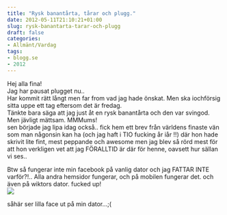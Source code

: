 ```yaml
---
title: "Rysk banantårta, tårar och plugg."
date: 2012-05-11T21:10:21+01:00
slug: rysk-banantarta-tarar-och-plugg
draft: false
categories:
- Allmänt/Vardag
tags:
- blogg.se
- 2012
---
```

Hej alla fina!  
Jag har pausat plugget nu..  
Har kommit rätt långt men far from vad jag hade önskat. Men ska iochförsig sitta uppe ett tag eftersom det är fredag.  
Tänkte bara säga att jag just åt en rysk banantårta och den var svingod. Men jävligt mättsam. MMMums!  
sen började jag lipa idag också.. fick hem ett brev från världens finaste vän som man någonsin kan ha (och jag haft i TIO fucking år iår !!) där hon hade skrivit lite fint, mest peppande och awesome men jag blev så rörd mest för att hon verkligen vet att jag FÖRALLTID är där för henne, oavsett hur sällan vi ses..  
  
Btw så fungerar inte min facebook på vanlig dator och jag FATTAR INTE varför?!.. Alla andra hemsidor fungerar, och på mobilen fungerar det. och även på wiktors dator. fucked up!  
![](/assets/images/blogg.se/fuckface_202175842.jpg)  
  
såhär ser lilla face ut på min dator...;(